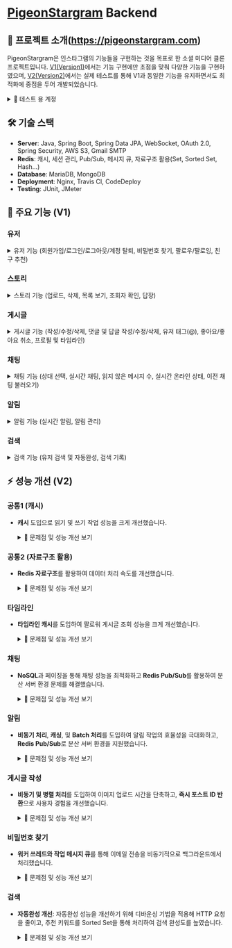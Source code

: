 # [PigeonStargram](https://pigeonstargram.com)  Backend

## 📖 프로젝트 소개(https://pigeonstargram.com)
PigeonStargram은 인스타그램의 기능들을 구현하는 것을 목표로 한 소셜 미디어 클론 프로젝트입니다. [V1(Version1)](#-주요-기능-v1)에서는 기능 구현에만 초점을 맞춰 다양한 기능을 구현하였으며, [V2(Version2)](#-성능-개선-v2)에서는 실제 테스트를 통해 V1과 동일한 기능을 유지하면서도 최적화에 중점을 두어 개발되었습니다.

<details>
<summary>👤 테스트 용 계정</summary>
  <br></br>
  아래 계정을 사용하면 회원가입 없이 사용할 수 있습니다.

  - **ID**: test1@gmil.com  
  - **P.W**: test  
  - **Username**: PigeonKing  
  ---------------------------
  - **ID**: test2@gmil.com  
  - **P.W**: test  
  - **Username**: ChickMaster  
---------------------------
  - **ID**: test3@gmil.com  
  - **P.W**: test  
  - **Username**: WingedHero  
---------------------------
  - **ID**: test4@gmil.com  
  - **P.W**: test  
  - **Username**: RoosterLeader  
---------------------------
  - **ID**: test5@gmil.com  
  - **P.W**: test  
  - **Username**: FeatherQueen  
---------------------------
  - **ID**: test6@gmil.com  
  - **P.W**: test  
  - **Username**: EggGuardian  
---------------------------
  - **ID**: test7@gmil.com  
  - **P.W**: test  
  - **Username**: SkyWatcher  
---------------------------
  - **ID**: test8@gmil.com  
  - **P.W**: test  
  - **Username**: NestProtector  
---------------------------
  - **ID**: test9@gmil.com  
  - **P.W**: test  
  - **Username**: CluckCommander  
---------------------------
  - **ID**: test10@gmil.com  
  - **P.W**: test  
  - **Username**: DoveChampion  
---------------------------
  - **ID**: test11@gmil.com  
  - **P.W**: test  
  - **Username**: HatchMaster  
---------------------------
  - **ID**: test12@gmil.com  
  - **P.W**: test  
  - **Username**: FlightLord  
---------------------------
  - **ID**: test13@gmil.com  
  - **P.W**: test  
  - **Username**: ChickKing  
---------------------------
  - **ID**: test14@gmil.com  
  - **P.W**: test  
  - **Username**: FalconRider  
---------------------------
  - **ID**: test15@gmil.com  
  - **P.W**: test  
  - **Username**: HenQueen  

</details>

## 🛠 기술 스택
- **Server**: Java, Spring Boot, Spring Data JPA, WebSocket, OAuth 2.0, Spring Security, AWS S3, Gmail SMTP
- **Redis**: 캐시, 세션 관리, Pub/Sub, 메시지 큐, 자료구조 활용(Set, Sorted Set, Hash...)
- **Database**: MariaDB, MongoDB
- **Deployment**: Nginx, Travis CI, CodeDeploy
- **Testing**: JUnit, JMeter

## 📌 주요 기능 (V1)

### 유저

<details>
  <summary>유저 기능 (회원가입/로그인/로그아웃/계정 탈퇴, 비밀번호 찾기, 팔로우/팔로잉, 친구 추천)</summary>
  
  - **회원가입/로그인/로그아웃/계정 탈퇴**: 구글을 통한 회원가입이 가능하며, 소셜 로그인 또는 직접 입력을 통한 로그인 기능을 제공합니다. 로그아웃 및 계정 탈퇴 기능도 포함되어 있습니다.
    
    <details>
      <summary>📷 이미지와 함께 설명 보기</summary>
      
      #### 회원가입
      <p align="center">
        <img src="https://github.com/user-attachments/assets/6be7b7f3-94f4-412a-95af-0b20a01669ed" alt="회원가입 이미지 1" width="45%" />
        <img src="https://github.com/user-attachments/assets/c230035e-1420-4032-a628-1c4543565c74" alt="회원가입 이미지 2" width="45%" />
      </p>

      #### 로그인
      <p align="center">
        <img src="https://github.com/user-attachments/assets/1c7cce6f-e6d3-42c0-abaa-07abbd4405a5" alt="로그인 이미지 1" width="45%" />
        <img src="https://github.com/user-attachments/assets/b282403d-2f64-4d8e-bfde-a28c3e698fa7" alt="로그인 이미지 2" width="45%" />
      </p>
      
      #### 로그아웃
      <p align="center">
        <img src="https://github.com/user-attachments/assets/a88cd423-5fd6-4b30-911f-44918d8f594f" alt="로그아웃 이미지" width="45%" />
      </p>
      
      #### 계정 탈퇴
      //TODO
      
    </details>
  
  - **비밀번호 찾기**: 비밀번호 재설정 링크가 포함된 이메일을 수신하고, 해당 링크로 이동하여 비밀번호를 재설정할 수 있습니다.
    
    <details>
      <summary>📷 이미지와 함께 설명 보기</summary>

      <p align="center">
        <img src="https://github.com/user-attachments/assets/5f33ef4e-4233-4d40-8485-764ae608308f" alt="비밀번호 찾기 이미지 1" width="45%" />
        <img src="https://github.com/user-attachments/assets/4d410414-6b59-4f8f-9eb9-cd95bdbee628" alt="비밀번호 찾기 이미지 2" width="45%" />
      </p>
      
      <p align="center">
        <img src="https://github.com/user-attachments/assets/214a7de6-4886-4d84-8284-581b71436124" alt="비밀번호 찾기 이미지 3" width="45%" />
        <img src="https://github.com/user-attachments/assets/2146bcc8-4f6e-43ae-86b7-e7edbc4930f2" alt="비밀번호 찾기 이미지 4" width="45%" />
      </p>

    </details>
  
  - **팔로우/팔로잉**: 유저는 다른 사용자를 팔로우 할 수 있습니다. 또한 팔로워/팔로잉 숫자와 누가 팔로우했는지도 확인할 수 있습니다.
    
    <details>
      <summary>📷 이미지와 함께 설명 보기</summary>

      <p align="center">
        <img src="https://github.com/user-attachments/assets/b9995170-4654-40f3-8943-5cb143fa6f87" alt="팔로우 이미지 1" width="45%" />
        <img src="https://github.com/user-attachments/assets/cf239920-8409-448f-bd21-bb9333312011" alt="팔로우 이미지 2" width="45%" />
      </p>
      
      <p align="center">
        <img src="https://github.com/user-attachments/assets/18f7ca47-6eb8-4a9a-bf00-46146fb366e9" alt="팔로우 이미지 3" width="45%" />
      </p>

    </details>
  
  - **친구 추천**: 내가 팔로우하지 않은 사용자 중, 나와 가까운 사람을 추천해주는 친구 추천 기능을 제공합니다.
    
    <details>
      <summary>📷 이미지와 함께 설명 보기</summary>

      <p align="center">
        <img src="https://github.com/user-attachments/assets/3f10eb43-7666-414a-86be-3881d062452e" alt="친구 추천 이미지" width="45%" />
      </p>
      
    </details>

</details>


### 스토리

<details>
  <summary>스토리 기능 (업로드, 삭제, 목록 보기, 조회자 확인, 답장)</summary>
  
  - **스토리 업로드 및 삭제**: 사용자는 이미지와 글을 합쳐서 스토리를 여러 개 업로드할 수 있으며, 업로드한 스토리는 삭제가 가능합니다.
    
    <details>
      <summary>📷 이미지와 함께 설명 보기</summary>
      
      <p align="center">
        <img src="https://github.com/user-attachments/assets/9e806949-7df5-4f7d-9952-8f7a80aa4267" alt="스토리 업로드 이미지 1" width="45%" />
        <img src="https://github.com/user-attachments/assets/a55921ba-d699-46b0-8f73-8ad9103d59ca" alt="스토리 업로드 이미지 2" width="45%" />
      </p>
  
    </details>
  
  - **스토리 목록 보기**: 사용자는 팔로우한 유저들의 스토리를 확인할 수 있으며, 스토리의 읽음 여부에 따라 표시 방식이 다르게 적용됩니다.
    
    <details>
      <summary>📷 이미지와 함께 설명 보기</summary>
      
      <p align="center">
        <img src="https://github.com/user-attachments/assets/bb5f0c35-6981-46a8-a023-35342136b1a4" alt="스토리 목록 보기 이미지" width="45%" />
      </p>
  
    </details>
  
  - **스토리 조회자 확인**: 사용자는 자신의 스토리를 누가 조회했는지 확인할 수 있습니다.
    
    <details>
      <summary>📷 이미지와 함께 설명 보기</summary>
      
      <p align="center">
        <img src="https://github.com/user-attachments/assets/c5b092c8-7989-4f2d-b717-afd1e05d8d3f" alt="스토리 조회자 확인 이미지" width="45%" />
      </p>
  
    </details>
  
  - **스토리 답장**: 사용자는 다른 사람의 스토리에 답장을 보낼 수 있는 기능을 제공합니다.
    
    <details>
      <summary>📷 이미지와 함께 설명 보기</summary>
      
      <p align="center">
        <img src="https://github.com/user-attachments/assets/90fb379a-db1e-43d5-8499-51b8a39b4af6" alt="스토리 답장 이미지 1" width="45%" />
        <img src="https://github.com/user-attachments/assets/363adce5-3ea8-4f03-9714-34a39ac631ac" alt="스토리 답장 이미지 2" width="45%" />
      </p>
  
    </details>

</details>


### 게시글

<details>
  <summary>게시글 기능 (작성/수정/삭제, 댓글 및 답글 작성/수정/삭제, 유저 태그(@), 좋아요/좋아요 취소, 프로필 및 타임라인)</summary>
  
  - **게시글 작성/수정/삭제**: 사용자는 이미지나 글을 포함한 게시글을 작성할 수 있으며, 게시글을 수정하거나 삭제할 수 있습니다.
    
    <details>
      <summary>📷 이미지와 함께 설명 보기</summary>
      
      <p align="center">
        <img src="https://github.com/user-attachments/assets/309c8ad3-8b40-418d-8e23-11785a8a1ef2" alt="게시글 작성 이미지 1" width="45%" />
        <img src="https://github.com/user-attachments/assets/dfd6fd24-f1ce-4805-a89f-1f57af97fb23" alt="게시글 작성 이미지 2" width="45%" />
      </p>

    </details>
  
  - **댓글 및 답글 작성/수정/삭제**: 사용자는 게시글에 댓글과 답글을 작성할 수 있으며, 이를 수정하거나 삭제할 수 있습니다. 또한, 이전 댓글을 불러와서 확인할 수 있습니다.
    
    <details>
      <summary>📷 이미지와 함께 설명 보기</summary>
      
      <p align="center">
        <img src="https://github.com/user-attachments/assets/870d94d5-1539-4ab6-9e76-4eaeb469511c" alt="댓글 이미지 1" width="45%" />
        <img src="https://github.com/user-attachments/assets/58dec37a-c433-40d0-b77b-559490dee427" alt="댓글 이미지 2" width="45%" />
      </p>

    </details>
  
  - **유저 태그(@)**: 게시글, 댓글, 답글에서 유저를 @를 사용해 태그할 수 있습니다.
    
    <details>
      <summary>📷 이미지와 함께 설명 보기</summary>
      
      <p align="center">
        <img src="https://github.com/user-attachments/assets/595c53f3-47ea-440f-9072-810d6ef4bf7d" alt="유저 태그 이미지 1" width="45%" />
        <img src="https://github.com/user-attachments/assets/3874130f-0fb0-42b1-b129-160a3279ce85" alt="유저 태그 이미지 2" width="45%" />
      </p>

    </details>
  
  - **좋아요/좋아요 취소**: 사용자는 게시글, 댓글, 답글에 좋아요를 누르거나 좋아요를 취소할 수 있습니다.
    
    <details>
      <summary>📷 이미지와 함께 설명 보기</summary>
      
      <p align="center">
        <img src="https://github.com/user-attachments/assets/b7aa0e41-22b8-44aa-839d-3617538666f7" alt="좋아요 이미지 1" width="45%" />
        <img src="https://github.com/user-attachments/assets/7b91a23d-3680-44bc-906b-715fce23cede" alt="좋아요 이미지 2" width="45%" />
      </p>

    </details>
  
  - **프로필 및 타임라인**: 다른 유저의 프로필에서 그 유저의 게시글을 확인할 수 있으며, 타임라인(홈)에서는 팔로우한 유저들의 최신 게시물을 볼 수 있습니다.
    
    <details>
      <summary>📷 이미지와 함께 설명 보기</summary>
      
      <p align="center">
        <img src="https://github.com/user-attachments/assets/a593c1f0-e298-48da-afc5-681b249672a1" alt="프로필 이미지" width="45%" />
        <img src="https://github.com/user-attachments/assets/b315aa21-97c0-47b4-9a9a-f63c241bce29" alt="타임라인 이미지" width="45%" />
      </p>

    </details>

</details>

  
### 채팅

<details>
  <summary>채팅 기능 (상대 선택, 실시간 채팅, 읽지 않은 메시지 수, 실시간 온라인 상태, 이전 채팅 불러오기)</summary>
  
  - **채팅 상대 선택**: 팔로우 및 팔로잉 목록을 기준으로 채팅 상대를 선택하고 대화를 시작할 수 있습니다.
    
    <details>
      <summary>📷 이미지와 함께 설명 보기</summary>
      
      <p align="center">
        <img src="https://github.com/user-attachments/assets/becc2bc8-c301-4544-a8d9-70bcd0b37f16" alt="채팅 상대 선택 이미지" width="45%" />
      </p>

    </details>
  
  - **실시간 채팅**: 채팅에서 이미지나 글을 실시간으로 주고받을 수 있으며, 메시지 확인이 가능합니다.
    
    <details>
      <summary>📷 이미지와 함께 설명 보기</summary>
      
      <p align="center">
        <img src="https://github.com/user-attachments/assets/f5e1c4a5-0df5-49e5-885e-f1c17b931a16" alt="실시간 채팅 이미지" width="45%" />
      </p>

    </details>
  
  - **읽지 않은 메시지 수**: 내가 채팅방에 없을 때 상대방에게 메시지가 오면, 읽지 않은 메시지 수가 실시간으로 쌓이며 확인할 수 있습니다.
    
    <details>
      <summary>📷 이미지와 함께 설명 보기</summary>
      
      <p align="center">
        <img src="https://github.com/user-attachments/assets/17fe0e9c-8d19-4528-adb8-bc032cc4b0b3" alt="읽지 않은 메시지 수 이미지" width="45%" />
      </p>

    </details>
  
  - **실시간 온라인 상태**: 유저의 온라인 상태를 설정하고 실시간으로 확인할 수 있습니다.
    
    <details>
      <summary>📷 이미지와 함께 설명 보기</summary>
      
      <p align="center">
        <img src="https://github.com/user-attachments/assets/f2bafa1b-6c1e-4b51-8f3e-7ea82eef723b" alt="실시간 온라인 상태 이미지 1" width="45%" />
        <img src="https://github.com/user-attachments/assets/074813b4-7d7b-4e1b-81fc-97a3c59ebc5e" alt="실시간 온라인 상태 이미지 2" width="45%" />
      </p>

    </details>
  
  - **이전 채팅 불러오기**: 채팅 기록을 10개씩 불러와서 이전 대화를 확인할 수 있습니다.
    
    <details>
      <summary>📷 이미지와 함께 설명 보기</summary>
      
      <p align="center">
        <img src="https://github.com/user-attachments/assets/f5625120-86c6-41c7-9f1f-f670ffe13d6f" alt="이전 채팅 불러오기 이미지 1" width="45%" />
        <img src="https://github.com/user-attachments/assets/8b1193ec-5cc0-4935-b025-cf0a70bd1bb3" alt="이전 채팅 불러오기 이미지 2" width="45%" />
      </p>

    </details>

</details>

### 알림

<details>
  <summary>알림 기능 (실시간 알림, 알림 관리)</summary>
  
  - **실시간 알림**: 다양한 이벤트(댓글, 답글, 좋아요, 알림 설정한 상대의 게시글 작성, 팔로우 등)에 대해 실시간으로 알림을 받을 수 있습니다.
    
    <details>
      <summary>📷 이미지와 함께 설명 보기</summary>
      
      <p align="center">
        <img src="https://github.com/user-attachments/assets/5000e639-3889-479f-a8e9-2a95ac53fd2f" alt="실시간 알림 이미지" width="45%" />
      </p>

    </details>
  
  - **알림 관리**: 알림을 개별적으로 삭제하거나, 모두 삭제할 수 있으며, 알림을 클릭하면 해당 이벤트가 발생한 위치로 이동이 가능합니다.
    
    <details>
      <summary>📷 이미지와 함께 설명 보기</summary>
      
      <p align="center">
        <img src="https://github.com/user-attachments/assets/eefdab74-a1bd-4ce5-aba2-5d36fa3e9916" alt="알림 관리 이미지 1" width="45%" />
        <img src="https://github.com/user-attachments/assets/7494275e-f147-4606-941f-c12de8df65f0" alt="알림 관리 이미지 2" width="45%" />
      </p>

    </details>

</details>


### 검색

<details>
  <summary>검색 기능 (유저 검색 및 자동완성, 검색 기록)</summary>
  
  - **유저 검색 및 자동완성**: 사용자는 검색 기능을 통해 입력한 키워드에 해당하는 유저를 찾을 수 있으며, 검색 중에 자동완성(검색어 추천) 기능이 제공됩니다.
    
    <details>
      <summary>📷 이미지와 함께 설명 보기</summary>
      
      <p align="center">
        <img src="https://github.com/user-attachments/assets/d972533d-dd85-49f2-81f8-34aeed955273" alt="유저 검색 이미지 1" width="45%" />
        <img src="https://github.com/user-attachments/assets/79605c15-2956-4355-a939-efc584b124e1" alt="유저 검색 이미지 2" width="45%" />
      </p>

    </details>
  
  - **검색 기록**: 검색한 키워드는 검색 기록으로 저장되며, 개별 삭제 및 모두 삭제가 가능합니다.
    
    <details>
      <summary>📷 이미지와 함께 설명 보기</summary>
      
      <p align="center">
        <img src="https://github.com/user-attachments/assets/74ef87c3-a84f-49b8-bed1-528675fcf3bf" alt="검색 기록 이미지 1" width="45%" />
        <img src="https://github.com/user-attachments/assets/79bdb321-b43e-414b-a741-4facb412250e" alt="검색 기록 이미지 2" width="45%" />
      </p>

    </details>

</details>


## ⚡ 성능 개선 (V2)

### 공통1 (캐시)

- **캐시** 도입으로 읽기 및 쓰기 작업 성능을 크게 개선했습니다.

  <details>
    <summary>🔧 문제점 및 성능 개선 보기</summary>
  
    #### V1 문제점:
    - 모든 읽기와 쓰기 작업이 데이터베이자스에서 이루어져 성능 저하와 지연이 발생했습니다.
  
    #### V2 해결점:
  
    - **단순 엔티티 캐시**(예: **Post 엔티티**와 같은 경우)는 **애노테이션 기반**으로 처리하여 캐싱 했고, **Set, Hash**와 같은 **복잡한 자료구조 캐시**는 수동으로 구현하여 성능을 최적화했습니다.
      <details>
      <summary>자세히 보기</summary>
      
        **단순 엔티티 캐시**(예: **Post 엔티티**)

        단순 엔티티 캐시는 애노테이션 기반으로 처리하여 캐싱합니다. 예를 들어, `Post` 엔티티의 경우 다음과 같이 `@Cacheable` 애노테이션을 사용하여 캐싱을 구현할 수 있습니다:
      
        ```java
        @Cacheable(value = POST,
                   key = "T(com.pigeon_stargram.sns_clone.constant.CacheConstants).POST_ID + '_' + #postId")
        @Transactional(readOnly = true)
        public Post findById(Long postId) {
            return repository.findById(postId)
                     .orElseThrow(() -> new PostNotFoundException(POST_NOT_FOUND_ID));
        }
        ```
        ### 복잡한 자료구조 캐시 (예: postId Set)

        복잡한 자료구조 캐시는 수동으로 구현하여 성능을 최적화합니다. 예를 들어, `postId Set`을 캐시할 때는 다음과 같이 구현할 수 있습니다:
        
        ```java
        @Transactional(readOnly = true)
        @Override
        public List<Long> findPostIdByUserId(Long userId) {
            // 사용자 ID를 기반으로 캐시 키를 생성합니다
            String cacheKey = cacheKeyGenerator(ALL_POST_IDS, USER_ID, userId.toString());
        
            // 캐시에서 게시물 ID 목록을 찾습니다.
            if (redisService.hasKey(cacheKey)) {
                return redisService.getSetAsLongListExcludeDummy(cacheKey);
            }
        
            // 캐시에 게시물 ID 목록이 없으면 데이터베이스에서 조회합니다.
            List<Long> postIds = getPostIdFromRepository(userId);
        
            // 조회된 게시물 ID 목록을 캐시에 저장하고 반환합니다.
            return redisService.cacheListToSetWithDummy(postIds, cacheKey, ONE_DAY_TTL);
        }
        ```
      </details>
  
    - **Redis 캐시**를 도입하여 **look-aside** 방식으로 읽기 작업의 속도를 개선하고, **write-back** 및 **write-through** 방식으로 쓰기 작업의 성능을 최적화했습니다.
    
      <details>
        <summary>자세히 보기</summary>
    
        자주 수정되지 않는 데이터는 쓰기 전략으로 **write-through** 방식을 사용하여 캐싱하였습니다. 예를 들어, `Post` 저장 시 다음과 같이 구현합니다:
    
        ```java
        @CachePut(value = POST,
                  key = "T(com.pigeon_stargram.sns_clone.constant.CacheConstants).POST_ID + '_' + #post.id")
        @Transactional
        public Post save(Post post) {
            // 게시물을 데이터베이스에 저장합니다.
            Post savedPost = repository.save(post);
    
            Long postUserId = post.getUser().getId();
    
            // 사용자의 모든 게시물 ID 캐시에 반영합니다.
            String allPostIdsKey = cacheKeyGenerator(ALL_POST_IDS, USER_ID, postUserId.toString());
            if (redisService.hasKey(allPostIdsKey)) {
                redisService.addToSet(allPostIdsKey, post.getId(), ONE_DAY_TTL);
            }
            //... 추가로직
    
            return savedPost;
        }
        ```
    
        자주 수정되는 데이터는 쓰기 전략으로 **write-back** 방식을 사용하여 캐싱하였습니다. 예를 들어, 읽지 않은 채팅 수를 증가시킬 때는 다음과 같이 구현합니다:
    
        ```java
        @Transactional
        public Integer increaseUnReadChatCount(Long userId, Long toUserId) {
            // 캐시 키 생성
            String cacheKey = cacheKeyGenerator(UNREAD_CHAT_COUNT, USER_ID, userId.toString());
            String fieldKey = toUserId.toString();
    
            // 나중에 비동기적으로 DB에 flush 하도록 Write-back 작업을 위한 Sorted Set에 추가
            String dirtyKey = combineHashKeyAndFieldKey(cacheKey, fieldKey);
            redisService.pushToWriteBackSortedSet(dirtyKey);
    
            // 캐시에서 값 조회 및 증가
            if (redisService.hasFieldInHash(cacheKey, fieldKey)) {
                return incrementUnreadCountInCache(cacheKey, fieldKey, userId, toUserId);
            }
    
            // 캐시 미스 시 DB에서 값 조회 및 캐시에 저장
            return incrementUnreadCountInDbAndSaveInCache(userId, toUserId, cacheKey, fieldKey);
        }
        ```
    
      </details>

    
  - **Write-back 캐시 관리**: LRU 전략에 따라 일정 주기로 캐시에서 오래된 데이터를 데이터베이스에 플러시했습니다. 자주 조회되는 데이터는 캐시에서 계속 사용해 DB에 Flush되지 않고 캐시에만 있는 **starvation**이 발생할 수 있으므로, 체크포인트 시점에는 모든 데이터를 데이터베이스에 플러시하여 데이터베이스와의 일관성을 유지하게 했습니다.
  
    <details>
      <summary>자세히 보기</summary>
  
      일정 간격으로 캐시 데이터를 DB에 동기화하는 스케줄러 메서드는 다음과 같이 구현되어 있습니다. 각 주기마다 Redis Sorted Set에서 가장 오래된 데이터를 가져와 DB에 기록합니다. LRU를 구현하기 위해 날짜를 score로 사용한 Sorted Set을 활용했습니다.
  
      ```java
      @Scheduled(fixedRate = 10000)
      public void syncCacheToDB() {
          // 한 번에 가져올 Write-Back 작업의 개수 설정
          Integer writeBackBatchSize = (Integer) redisService.getValue(WRITE_BACK_BATCH_SIZE);
          if (writeBackBatchSize == null) {
              writeBackBatchSize = WRITE_BACK_BATCH_SIZE_INIT;
          }
  
          // Redis Sorted Set에서 하위 N개의 값을 가져옴
          List<String> sortedSetList =
                  redisService.getAndRemoveBottomNFromSortedSet(WRITE_BACK, writeBackBatchSize, String.class);
  
          if (sortedSetList.size() < writeBackBatchSize) {
              redisService.setValue(WRITE_BACK_BATCH_SIZE, WRITE_BACK_BATCH_SIZE_INIT);
          }
  
          // 각 가져온 키에 대해 DB 기록 처리
          for (String writeBackKey : sortedSetList) {
              writeBack(writeBackKey); // 각 키에 대해 writeBack 처리
          }
      }
      ```
  
      이때 해당 스케줄러는 여러 서버에서 동시에 발생하므로 `getAndRemoveBottomNFromSortedSet` 메서드는 atomic하게 동작해야 합니다. 이를 위해 Lua 스크립트를 사용하여 atomic하게 처리하였습니다.
  
      자주 수정되는 데이터는 LRU 전략에 따라 DB로의 flush가 일어나지 않을 수 있으므로, 체크포인트 시점을 더 길게 설정하여 주기적으로 부스팅을 수행합니다.
  
      ```java
      @Profile("write-back-boost")
      @Scheduled(fixedRate = 200000)
      public void syncAllCache() {
          // 부스팅 시점에는 DB로 flush하는 갯수를 증가시켜 일정 시간 내에 캐시에 dirty key들에 대해 모두 flush가 반드시 일어나게 합니다.
      }
      ```
  
    </details>


</details>

### 공통2 (자료구조 활용)

- **Redis 자료구조**를 활용하여 데이터 처리 속도를 개선했습니다.

  <details>
    <summary>🔧 문제점 및 성능 개선 보기</summary>
  
    #### V1 문제점:
    - DB 엔티티를 사용하여 데이터 처리 및 관리를 하였으나, 성능 최적화에 한계가 있었습니다.
  
    #### V2 해결점:
    - **Sorted Set**을 사용하여 검색 기록, 자동 완성, 읽지 않은 채팅 수 등을 효율적으로 관리했습니다.
    
      <details>
        <summary>자세히 보기</summary>
    
        **검색 기록 관리 예시**: 검색 기록을 Date를 score로 사용하여 Sorted Set을 이용하여 관리하는 방법은 다음과 같습니다.
    
        ```java
        @Transactional(readOnly = true)
        public List<ResponseSearchHistoryDto> getTopSearchHistory(Long userId) {
            String cacheKey = cacheKeyGenerator(SEARCH_HISTORY, USER_ID, userId.toString());
    
            // 캐시에서 검색 기록을 조회
            List<ResponseSearchHistoryDto> cachedHistory = getCachedSearchHistory(cacheKey);
            if (!cachedHistory.isEmpty()) {
                return cachedHistory;  // 캐시에 검색 기록이 있으면 반환 (캐시 히트)
            }
    
            // 캐시에 데이터가 없으면 DB에서 검색 기록 조회 (캐시 미스)
            User user = userService.getUserById(userId);
            List<SearchHistory> searchHistories = searchHistoryRepository.findTop5ByUserOrderByScoreDesc(user);
    
            // 검색 기록을 캐시에 저장
            saveSearchHistoryToCache(cacheKey, searchHistories);
    
            // DB에서 가져온 검색 기록을 DTO로 변환하여 반환
            return searchHistories.stream()
                    .map(SearchDtoConvertor::toResponseSearchHistoryDto)
                    .collect(Collectors.toList());
        }
        ```
  
      </details>

    
    - **Set**을 사용하여 팔로우/팔로잉 유저 Id 목록, 스토리 조회 유저 Id 목록 등을 빠른 접근이 가능하도록 했습니다.
    
      <details>
        <summary>자세히 보기</summary>
    
        **팔로워 유저 ID 목록 관리 예시**: `Set`을 활용하여 팔로워 유저 ID 목록을 캐싱하는 방법은 다음과 같습니다.
    
        ```java
        @Transactional(readOnly = true)
        public List<Long> findFollowerIds(Long userId) {
            String cacheKey = cacheKeyGenerator(FOLLOWER_IDS, USER_ID, userId.toString());
    
            // 캐시에서 가져오기
            if (redisService.hasKey(cacheKey)) {
                return redisService.getSetAsLongListExcludeDummy(cacheKey);
            }
    
            // 캐시 미스 : DB에서 가져오기
            return getFollowerIdsFromDB(userId, cacheKey);
        }
        ```
    
      </details>

    
    - **기타 자료구조**: 추가적인 Redis 자료구조(Hash 등)를 사용하여 특정 작업을 최적화했습니다.
    
      <details>
        <summary>자세히 보기</summary>
    
        **채팅방에서 유저 관리 예시**: 채팅방에서 사용자가 어느 채팅방에 있는지를 관리하기 위해 Redis Hash를 사용하는 방법은 다음과 같습니다.
    
        ```java
        @EventListener
        public void handleSessionConnected(SessionConnectEvent event) {
            StompHeaderAccessor sha = StompHeaderAccessor.wrap(event.getMessage());
            Long userId = stringToLong(sha.getFirstNativeHeader("user-id"));
            Long partnerUserId = stringToLong(sha.getFirstNativeHeader("partner-user-id"));
    
            if (userId != null && partnerUserId != null) {
                // Redis Hash에 세션 ID와 사용자 ID를 매핑하여 저장
                // key: sessionId, value: 사용자 ID
                redisService.putValueInHash(SESSION_USER_MAP_KEY, sha.getSessionId(), userId);
    
                // 두 사용자가 같은 채팅방에서 대화를 나누기 위한 설정
                // WebSocket 연결 시, Redis Hash에 자신의 사용자 ID와 상대방의 사용자 ID를 매핑하여 저장
                // HashKey: 나의 userId, fieldKey: 상대방의 userId, value: 접속 상태(true)
                String activeUsersKey = ACTIVE_USERS_KEY_PREFIX + userId;
                redisService.putValueInHash(activeUsersKey, String.valueOf(partnerUserId), true);
    
                // 사용자 연결 이벤트 발생
                eventPublisher.publishEvent(new UserConnectEvent(this, userId, partnerUserId));
            }
        }
        ```
    
        이 코드는 WebSocket 연결 이벤트를 처리하여 사용자의 세션 ID와 사용자 ID를 Redis Hash에 저장하고, 두 사용자가 같은 채팅방에서 대화하고 있는지를 추적하기 위해 사용자 ID와 상대방의 사용자 ID를 Redis Hash에 매핑합니다.
    
      </details>


  </details>


### 타임라인

- **타임라인 캐시**를 도입하여 팔로워 게시글 조회 성능을 크게 개선했습니다.

  <details>
    <summary>🔧 문제점 및 성능 개선 보기</summary>
  
    #### V1 문제점:
    - 팔로워의 최신 게시글을 데이터베이스에서 검색하여 타임라인을 생성하는 방식으로 성능 저하가 발생했습니다.
  
    #### V2 해결점:
    - **타임라인 캐시 활용**: 팔로워의 최신 게시글을 데이터베이스에서 가져오는 대신 타임라인 캐시에서 가져오도록 변경했습니다. 특정 유저가 게시글을 작성하면, 그 유저를 팔로우하는 모든 팔로워의 타임라인에 해당 게시글의 ID를 저장합니다. 이렇게 함으로써, 타임라인 조회 시 데이터베이스에 접근하는 대신 캐시에서 게시글 ID를 종합하여 가져오게 됩니다.
      <details>
        <summary>자세히 보기</summary>
        
        게시글을 생성할 때 팔로워의 타임라인(sortedSet)에 작성한 게시글 ID를 추가합니다:
        ```java
        @Transactional
        public Long createPost(CreatePostDto dto) {
            User loginUser = userService.getUserById(dto.getLoginUserId());
            Post post = PostFactory.createPost(dto, loginUser);
            // 중간 로직 생략...
    
            // 타임라인 처리
            addPostToFollowersTimeline(loginUser, savedPost);
            return savedPost.getId();
        }
    
        private void addPostToFollowersTimeline(User loginUser, Post savedPost) {
            // 팔로워 수가 많지 않은 경우 팔로워 타임라인에 게시물 추가
            // 유명인일 경우에는 해당 로직을 실행하지 않음
            if (!followService.isFamousUser(loginUser.getId())) {
                // 팔로워 목록 가져오기
                List<Long> followerIds = followService.getFollowerIds(loginUser.getId());
    
                // 현재 시간을 타임스탬프로 사용
                Double currentTime = getCurrentTimeMillis();
    
                // 각 팔로워의 타임라인에 게시물 추가
                followerIds.forEach(followerId -> {
                    String timelineKey = cacheKeyGenerator(TIMELINE, USER_ID, followerId.toString());
                    redisService.addToSortedSet(timelineKey, currentTime, savedPost.getId());
                });
            }
        }
        ```
    
        이제 타임라인을 가져올 때는 타임라인 캐시에서 24시간 이내의 게시글만 가져옵니다:
        ```java
        private List<ResponsePostDto> getUnFamousFollowingsRecentPosts(Long userId) {
            // Redis에서 해당 사용자의 타임라인 키 생성
            String timelineKey = cacheKeyGenerator(TIMELINE, USER_ID, userId.toString());
    
            // 24시간 이전의 시간
            Double expirationTimeMillis = getTimeMillis(getExpirationTime());
    
            // Redis에서 타임라인에 저장된 모든 게시물 ID와 스코어(타임스탬프)를 가져옴
            List<Long> validPostIds = redisService.getAllFromSortedSetWithScores(timelineKey, Long.class).stream()
                    .filter(scoreWithValue -> isValidPost(scoreWithValue, timelineKey, expirationTimeMillis)) // 24시간 이내
                    .map(ScoreWithValue::getValue)
                    .filter(postId -> !redisService.isMemberOfSet(UPLOADING_POSTS_SET, postId))
                    .collect(Collectors.toList());
    
            // 필터링된 게시물 ID들로 실제 게시물 데이터 가져오기
            return validPostIds.stream().map(postService::getCombinedPost).collect(Collectors.toList());
        }
        ```
    
      </details>

  
    - **유명인 처리**: 유명인이 게시글을 작성할 때는 타임라인 캐시에 게시글을 추가하는 작업이 부하를 증가시킬 수 있어, 유명인 게시글은 유명인의 게시물Id 목록에서 직접 최근 게시물을 조회한 후 가져옵니다
      <details>
        <summary>자세히 보기</summary>
        
        유명인의 최신 게시글을 가져오는 방법은 다음과 같습니다:
        ```java
        private List<ResponsePostDto> getFamousFollowingsRecentPosts(Long userId) {
            // 유명인은 타임라인 캐시에서가 아니라 최신 게시물들을 직접 조회
            return followService.findFollowings(userId).stream()
                    .map(ResponseFollowerDto::getId)
                    .filter(followService::isFamousUser) // 유명인만 필터링
                    .flatMap(followingId -> postService.getRecentPostsByUser(followingId).stream())
                    .collect(Collectors.toList());
        }
        ```
    
      </details>

  
  - **타임라인 병합**: 유저의 타임라인은 타임라인 캐시와 유명인 게시글을 직접 가져온 결과를 병합하여 제공, 이를 통해 조회 성능을 개선하고 데이터베이스 부하를 줄입니다.
    <details>
      <summary>자세히 보기</summary>
  
      유저의 팔로우 대상 게시물들을 병합하여 최신 게시글을 가져오는 방법은 다음과 같습니다:
      ```java
      public List<ResponsePostDto> getFollowingUsersRecentPosts(Long userId) {
          // 1. 유명인 팔로우 대상의 게시물 가져오기
          List<ResponsePostDto> famousPosts = getFamousFollowingsRecentPosts(userId);
  
          // 2. 비유명인 팔로우 대상의 게시물 가져오기
          List<ResponsePostDto> unFamousPosts = getUnFamousFollowingsRecentPosts(userId);
  
          // 3. 두 리스트를 합치고, 시간 기준으로 정렬하여 반환
          return Stream.concat(famousPosts.stream(), unFamousPosts.stream())
                  .sorted(Comparator.comparing(
                          post -> post.getProfile().getTime(),
                          getReverseOrderComparator()))
                  .collect(Collectors.toList());
      }
      ```
  
    </details>

  
  </details>

### 채팅

- **NoSQL**과 페이징을 통해 채팅 성능을 최적화하고 **Redis Pub/Sub**를 활용하여 분산 서버 환경 문제를 해결했습니다.

  <details>
    <summary>🔧 문제점 및 성능 개선 보기</summary>
  
    #### V1 문제점:
    - V1에서는 단일 서버와 RDBMS를 사용하여 모든 채팅 기록을 불러올 때 모든 내용을 한 번에 불러왔습니다. 이로 인해 데이터베이스의 부하가 증가하고, 서버와 클라이언트 간의 전송 데이터 양이 많아졌습니다.
    - 단일 서버에서는 웹소켓을 통해 실시간 채팅이 가능했지만, 분산 서버 환경에서는 클라이언트가 연결된 서버가 다를 수 있어 웹소켓 연결 문제가 발생했습니다.
  
    #### V2 해결점:
    - **데이터베이스 최적화**: NoSQL 데이터베이스를 사용하여 채팅 기록의 조회 속도를 개선하였습니다. 모든 채팅 기록을 불러오는 대신, 날짜를 기반으로 페이징 처리하여 10개씩 불러오도록 하여 서버와 클라이언트 간의 전송 데이터 양을 줄였습니다.
      <details>
        <summary>자세히 보기</summary>
        
        먼저 `Chat` 엔티티를 MongoDB의 Document로 전환합니다:
        ```java
        public interface ChatRepository extends MongoRepository<Chat, String> {
            List<Chat> findChatsBefore(Long user1Id, Long user2Id, LocalDateTime lastFetchedDateTime, Pageable pageable);
        }
        ```
    
        그리고 프론트에서 현재 가지고 있는 가장 오래된 채팅의 날짜를 기준으로 최대 10개의 채팅 데이터들만 가져오도록 합니다:
        ```java
        @Transactional(readOnly = true)
        public ResponseChatHistoriesDto getUserChats(GetUserChatsDto dto, String lastFetchedTime, Integer size) {
            Long user1Id = dto.getUser1Id();
            Long user2Id = dto.getUser2Id();
    
            // 마지막 조회 시간을 LocalDateTime 형식으로 변환
            LocalDateTime lastFetchedDateTime = getChatLocalDateTime(lastFetchedTime);
    
            // 페이지 정보 생성 (size + 1개의 메시지를 내림차순으로 가져옴)
            Pageable pageable = createPageable(size + 1);
    
            // 데이터베이스에서 size + 1개의 메시지 조회
            List<Chat> chats = chatRepository.findChatsBefore(user1Id, user2Id, lastFetchedDateTime, pageable);
    
            // size+1개 중에서 size개만 반환하고, size+1번째 데이터가 있으면 hasMoreChat을 true로 설정
            Boolean hasMoreChat = chats.size() > size;
            List<Chat> limitedChats = chats.subList(0, Math.min(chats.size(), size));
    
            // 메시지를 DTO로 변환
            List<ResponseChatHistoryDto> chatHistoryDtos = toChatHistoryDtos(limitedChats);
    
            return new ResponseChatHistoriesDto(chatHistoryDtos, hasMoreChat);
        }
        ```
    
        `ChatRepository`에서 `findChatsBefore` 메서드를 통해 페이징 처리된 채팅 기록을 조회하고, 프론트엔드에 필요한 데이터만 전송하여 성능을 최적화합니다.
    
      </details>

  
    - **웹소켓과 분산 서버**: 단일 서버에서는 웹소켓을 직접 사용하여 실시간 채팅을 처리하였지만, 분산 서버 환경에서는 Redis Pub/Sub를 사용하여 서로 다른 서버에 연결된 클라이언트 간의 메시지 전달 문제를 해결하였습니다.
      <details>
        <summary>자세히 보기</summary>
        
        각 서버는 서버 시작 시 Redis 채널을 구독합니다:
        ```java
        @PostConstruct
        public void init() {
            redisService.subscribeToPattern("chat.*.*", chatMessageListener);  // 채팅 메시지 구독
            // 추가 로직
        }
        ```
    
        메시지 리스너는 Redis에서 발행된 메시지를 수신하고, 웹소켓을 통해 클라이언트에 전송합니다:
        ```java
        public class RedisChatMessageListener implements MessageListener {
    
            private final RedisService redisService;
            private final SimpMessagingTemplate messagingTemplate;
    
            @Override
            public void onMessage(Message message, byte[] pattern) {
                NewChatDto chatMessage = redisService.deserializeMessage(message.getBody(), NewChatDto.class);
    
                long user1Id = Math.min(chatMessage.getFrom(), chatMessage.getTo());
                long user2Id = Math.max(chatMessage.getFrom(), chatMessage.getTo());
    
                // 채팅방 경로를 생성하고 메시지를 해당 경로로 전송
                String destination = "/topic/chat/" + user1Id + "/" + user2Id;
                messagingTemplate.convertAndSend(destination, chatMessage);
            }
        }
        ```
    
        이제 웹소켓으로 직접 메시지를 보내는 대신, Redis 채널에 메시지를 발행합니다:
        ```java
        private void processChatMessage(NewChatDto chatMessage, Long from, Long to) {
            // 메시지의 시간을 설정하고 저장
            chatMessage.setTime(getCurrentFormattedTime());
            chatService.save(chatMessage);
    
            // Redis 채널에 메시지 발행
            String channel = getChatChannelName(from, to);
            redisService.publishMessage(channel, chatMessage);
        }
        ```
    
        이 방식으로 메시지가 Redis를 통해 전달되고, 각 서버는 Redis를 통해 받은 메시지를 웹소켓으로 클라이언트에 전송하여 분산 서버 환경에서도 실시간 채팅을 처리합니다.
    
      </details>
  
  </details>

### 알림

- **비동기 처리**, **캐싱**, 및 **Batch 처리**를 도입하여 알림 작업의 효율성을 극대화하고, **Redis Pub/Sub**로 분산 서버 환경을 지원했습니다.

  <details>
    <summary>🔧 문제점 및 성능 개선 보기</summary>
  
    #### V1 문제점:
    - V1에서는 알림 작업을 처리하기 위해 별도의 비동기 처리 없이 직접 데이터베이스에 접근하였습니다. 이로 인해 자원을 많이 소모하고, 팔로워가 많은 유명인의 게시글 작성 시 동일한 알림 데이터가 대량으로 생성되어 데이터베이스에 과도한 부하가 발생했습니다.
  
    #### V2 해결점:
    - **비동기 및 병렬 처리**: 알림 전용 워커 스레드를 생성하고, `BRPOP`을 활용하여 메시지 큐에서 블로킹 방식으로 비동기적으로 알림 작업을 처리합니다. 이로 인해 자원을 최소화하면서 여러 서버에서 분산하여 알림 작업을 처리할 수 있게 됩니다.
      <details>
        <summary>자세히 보기</summary>
    
        알림 전송 워커를 비동기적으로 처리하기 위한 설정 방법은 다음과 같습니다:
        ```java
        /**
         * 애플리케이션이 준비되면 알림 전송 워커를 실행하는 메서드입니다.
         */
        @EventListener(ApplicationReadyEvent.class)
        public void runNotificationWorker() {
            ExecutorService executorService =
                    Executors.newFixedThreadPool(NOTIFICATION_WORKER_THREAD_NUM);
    
            for (int i = 0; i < NOTIFICATION_WORKER_THREAD_NUM; i++) {
                executorService.submit(notificationWorker::acceptTask);
            }
        }
    
        public void acceptTask() {
            while (true) {
                try {
                    // Redis 작업 큐에서 Blocking Pop 방식으로 작업을 가져옴
                    Object task = redisService.popTask(NOTIFICATION_QUEUE);
                    NotificationBatchDto batch = (NotificationBatchDto) task;
    
                    // 가져온 작업이 유효하다면 작업 수행
                    if (batch != null) {
                        work(batch);
                    }
                } catch (Exception e) {
                    // 예외 처리
                }
            }
        }
        ```
    
      </details>

    - **캐싱 및 데이터베이스 접근 최적화**: 알림 데이터를 `content`와 매핑 정보(수신인, 발신인)로 분리하여, 공통 정보인 `content`는 캐싱하고 매핑 정보만 데이터베이스에 저장하여 동일한 알림 내용이 중복 저장되지 않도록 합니다.
      <details>
        <summary>자세히 보기</summary>
    
        `NotificationV2`에서는 `content`를 별도의 엔티티로 분리하여 공통적인 알림 내용은 데이터베이스에 한번만 저장되도록 하고, 매핑 정보만 별도로 저장합니다:
        ```java
        public class NotificationV2 extends BaseTimeEntity { 
        
            @Id
            @GeneratedValue(strategy = GenerationType.IDENTITY)
            private Long id;
        
            @ManyToOne(fetch = FetchType.LAZY)
            @JoinColumn(name = "content_id")
            private NotificationContent content; // 알림의 상세 내용과 연관된 엔티티
        
            private Long recipientId;
            private Boolean isRead; // 알림의 읽음 여부 (true: 읽음, false: 안 읽음)
        
            public void setRead(Boolean read) {
                isRead = read;
            }
        }
        ```
    
        공통적인 `content`는 캐시를 활용하여 데이터베이스 접근을 최소화합니다:
        ```java
        @Cacheable(value = NOTIFICATION_CONTENT,
                   key = "T(com.pigeon_stargram.sns_clone.constant.CacheConstants).NOTIFICATION_CONTENT_ID + '_' + #contentId")
        @Transactional(readOnly = true)
        public NotificationContent findContentById(Long contentId) {
            return notificationContentRepository.findById(contentId)
                    .orElseThrow(() -> new NotificationNotFoundException(NOTIFICATION_CONTENT_NOT_FOUND_ID));
        }
        ```
    
      </details>

  
    - **Batch 처리**: 알림 생성 시 `batch size`를 설정하여 일정 크기만큼 한 번에 알림을 저장함으로써 데이터베이스 접근을 최적화하였습니다. 적절한 `threshold`를 설정하여 과도한 부하를 방지하였습니다.
      <details>
        <summary>자세히 보기</summary>
    
        `NotificationSplitWorker`는 알림을 분할하는 작업을 수행하고, 분할된 알림 작업을 `NotificationWorker`에 위임합니다.
    
        애플리케이션이 준비되면 알림 분할 워커를 실행하는 메서드:
        ```java
        @EventListener(ApplicationReadyEvent.class)
        public void runNotificationSplitWorker() {
            ExecutorService executorService =
                    Executors.newFixedThreadPool(NOTIFICATION_SPLIT_WORKER_THREAD_NUM);
    
            for (int i = 0; i < NOTIFICATION_SPLIT_WORKER_THREAD_NUM; i++) {
                executorService.submit(notificationSplitWorker::acceptTask);
            }
        }
        ```
    
        알림 분할 작업을 처리하는 메서드:
        ```java
        @Transactional
        public void acceptTask() {
            while (true) {
                try {
                    // Local 작업큐에서 Blocking Pop 방식으로 가져옴
                    NotificationSplitDto beforeSplit = beforeSplitQueue.take();
    
                    // 가져온 작업이 유효하다면 알림을 BATCH_SIZE로 분할
                    work(beforeSplit);
                } catch (Exception e) {
                    log.error("알림 분할 작업 처리 중 예외가 발생했습니다.", e);
                }
            }
        }
        ```
    
        알림을 분할하고, 분할된 작업을 `NotificationWorker`에게 위임하는 메서드:
        ```java
        @Override
        public void work(Object task) {
            // 중간 로직 생략
            for (int i = 0; i < iterationMax; i++) {
                int leftIndex = i * BATCH_SIZE;
                int rightIndex = (i == iterationMax - 1) ? recipientIds.size() : (i + 1) * BATCH_SIZE;
                // 중간 로직 생략
                // BATCH_SIZE로 분할된 알림을 NotificationWorker에게 일을 위임한다
                notificationWorker.enqueue(notificationBatchDto);
            }
        }
        ```
    
        `NotificationWorker`는 분할된 알림을 한 번에 DB에 저장한 후 웹소켓을 통해 실시간으로 전송합니다:
        ```java
        notificationCrudService.saveAll(notifications);
        // 이후 notification을 publish
        ```
    
      </details>

  
    - **분산 서버 처리**: 쪼개진 알림은 알림 워커를 통해 Redis Pub/Sub를 사용하여 분산 서버에 웹소켓을 통해 전달하였습니다. 이를 통해 실시간으로 알림을 여러 서버에 분산하여 전달할 수 있습니다.
      <details>
        <summary>자세히 보기</summary>
    
        각 서버는 서버 시작 시 Redis 채널을 구독합니다:
        ```java
        @PostConstruct
        public void init() {
            redisService.subscribeToPattern("notification.*", notificationListener);  // 알림 구독
            // 추가 로직
        }
        ```
    
        메시지 리스너는 Redis에서 발행된 메시지를 수신하고, 웹소켓을 통해 클라이언트에 전송합니다:
        ```java
        public class RedisNotificationListener implements MessageListener {
    
            private final RedisService redisService;
            private final SimpMessagingTemplate messagingTemplate;
    
            @Override
            public void onMessage(Message message, byte[] pattern) {
                ResponseNotificationDto messageDto = redisService.deserializeMessage(message.getBody(), ResponseNotificationDto.class);
    
                // 알림을 보낼 경로를 설정하고 메시지를 해당 경로로 전송
                String destination = "/topic/notification/" + messageDto.getTargetUserId();
                messagingTemplate.convertAndSend(destination, messageDto);
            }
        }
        ```
    
        이제 웹소켓으로 직접 메시지를 보내는 대신, Redis 채널에 메시지를 발행합니다.
      
        이 방식으로 메시지가 Redis를 통해 전달되고, 각 서버는 Redis를 통해 받은 메시지를 웹소켓으로 클라이언트에 전송하여 분산 서버 환경에서도 실시간 알림을 처리합니다.
    
      </details>
  
  </details>



### 게시글 작성

- **비동기 및 병렬 처리**를 도입하여 이미지 업로드 시간을 단축하고, **즉시 포스트 ID 반환**으로 사용자 경험을 개선했습니다.

  <details>
    <summary>🔧 문제점 및 성능 개선 보기</summary>
  
    #### V1 문제점:
    - 게시글 작성 시 이미지가 여러 개인 경우, 클라이언트는 서버에 이미지를 업로드하고, **서버는 이미지 파일들을 S3에 저장하며**, 포스트 정보를 데이터베이스에 매핑하여 결과를 받아오는 데 시간이 걸렸습니다. 이로 인해 전체 게시글 작성 시간이 길어져 사용자 경험이 저하되었습니다.
  
    #### V2 해결점:
    - **이미지 업로드 비동기 처리**: 게시글 작성 시 이미지를 서버에 업로드할 때, 이미지는 비동기 및 병렬적으로 처리됩니다. 클라이언트에게는 즉시 포스트 ID만 반환되며, 이미지 업로드는 백그라운드에서 진행됩니다. 이를 통해 서버가 이미지를 S3에 저장하는 시간을 줄이게 됩니다.
      <details>
        <summary>자세히 보기</summary>
    
        ```java
        @PostMapping
        public Long createPosts(@LoginUser SessionUser loginUser,
                                @ModelAttribute RequestCreatePostDto request,
                                @RequestPart(value = "images", required = false) List<MultipartFile> imagesFile) {
            // 이미지 파일 저장 처리 (비동기)
            FileUploadResultDto savedFileDto = fileService.saveFiles(imagesFile);
    
            // 이미지 업로드가 진행중이지만, 이미지 이름만 가져와서 바로 다음 단계로 진행
            List<String> images = savedFileDto.getFileNames();
            String fieldKey = savedFileDto.getFieldKey();
            CreatePostDto dto = toCreatePostDto(request, loginUser, images, fieldKey);
    
            return postService.createPost(dto);
        }
    
        public FileUploadResultDto saveFiles(List<MultipartFile> files) {
            // 파일 리스트가 null인 경우 빈 결과를 반환
            if (files == null) return new FileUploadResultDto();
    
            // 고유한 필드 키 생성
            String fieldKey = generateFieldKey();
            int totalFiles = files.size();
            List<String> fileNames = new ArrayList<>();
    
            // 각 파일에 대해 비동기 업로드 처리
            for (MultipartFile file : files) {
                String fileName = getFilename(file);
                fileNames.add(fileName);
                // 비동기 방식으로 파일 업로드
                fileUploadWorker.uploadFileAsync(file, fileName, fieldKey, totalFiles);
            }
    
            // 업로드된 파일들의 이름과 필드 키를 포함한 결과 반환
            return new FileUploadResultDto(fileNames, fieldKey);
        }
    
        ```
    
        게시글 작성자는 이미지 업로드 중에는 자신의 로컬 이미지를 통해 임시로 프론트에서 게시글을 작성합니다. 이렇게 하면 작성자는 마치 서버에서 이미지를 받아와 게시글이 작성된 것처럼 빠르게 느낄 수 있으며, 동시에 ID를 알고 있기 때문에 임시 게시글에 댓글, 좋아요 등의 작업도 문제 없이 즉시 수행할 수 있습니다.
    
      </details>

    - **업로드중 접근 제한**: 다른 사용자는 게시글이 완전히 업로드된 후에만 볼 수 있도록 하여 업로드 중에 봐서 생기는 문제가 없도록 합니다.
      <details>
        <summary>자세히 보기</summary>
    
        이미지 파일을 업로드하는 워커는 처음에는 이미지 업로드를 수행하는 포스트 ID를 모르기 때문에 임시로 UUID를 통해 포스트 ID를 갖습니다:
        ```java
        String fieldKey = generateFieldKey();
        ```
    
        이후, `PostService`의 `createPost` 메서드에서는 post를 DB에 저장한 후 포스트 ID를 Redis 해시에 저장하여 워커가 UUID로 postId를 알 수 있게 합니다:
        ```java
        redisService.putValueInHash(UPLOADING_POSTS_HASH, dto.getFieldKey(), savedPost.getId(), 5 * ONE_MINUTE_TTL);
        ```
    
        DB에 저장이 끝났지만 이미지 업로드가 아직 진행 중일 경우(대부분의 경우), 업로드 중인 게시물 ID를 Redis Set에 추가하여 다른 사용자가 이 게시물을 조회하지 못하도록 합니다:
        ```java
        // 이미지 업로드가 끝나지 않았을 경우
        if (!fileUploadWorker.isUploadComplete(dto.getFieldKey())) {
            // 업로드 중인 게시물 ID를 Set에 추가
            redisService.addToSet(UPLOADING_POSTS_SET, savedPost.getId(), 5 * ONE_MINUTE_TTL);
        }
        ```
    
        이미지 파일 업로드 워커는 모든 파일이 업로드되었다면, Redis에서 `fieldKey`에 해당하는 포스트 ID를 가져와 업로드 중인 게시물 Set에서 제거합니다:
        ```java
        // 남은 파일이 0이면 모든 파일이 업로드된 것으로 간주
        if (remainingFiles == 0) {
            // Redis에서 fieldKey에 해당하는 postId를 가져옴
            Long postId = redisService.getValueFromHash(UPLOADING_POSTS_HASH, fieldKey, Long.class);
    
            if (postId != null) {
                // Redis의 업로드 진행 Set에서 해당 postId 제거
                redisService.removeFromSet(UPLOADING_POSTS_SET, postId);
            }
    
            // 모든 파일이 업로드 완료되었으면 진행 상황 맵에서 제거하고 완료 상태로 설정
            uploadProgressMap.remove(fieldKey);
            uploadCompletionMap.put(fieldKey, true);
        }
        ```
    
        이렇게 함으로써, 모든 파일의 업로드가 완료된 후에만 다른 사용자들이 해당 게시물을 조회할 수 있게 됩니다.
    
      </details>

  
  </details>

### 비밀번호 찾기

- **워커 쓰레드와 작업 메시지 큐**를 통해 이메일 전송을 비동기적으로 백그라운드에서 처리했습니다.
  
  <details>
    <summary>🔧 문제점 및 성능 개선 보기</summary>
  
    #### V1 문제점:
    - 비밀번호를 찾기 위해 SMTP를 통해 이메일을 직접 보내고, 이메일 전송 완료까지 기다린 후 메일 확인 창으로 이동하는 방식이었습니다. 이로 인해 사용자 경험이 저하되었고, 사용자에게는 이메일이 도착할 때까지 기다려야 하는 불편함이 있었습니다.
  
    #### V2 해결점:
    - **비동기 이메일 전송**: 이메일 전송 작업을 비동기적으로 처리하기 위해, 메일 전용 워커 스레드들이 Redis의 `BRPOP`을 사용하여 작업 큐에서 대기하게 하였습니다. `BRPOP`은 블로킹되기 때문에 자원을 거의 소모하지 않으면서도 이메일 보내는 작업이 즉시 처리될 수 있게 합니다.
      <details>
        <summary>자세히 보기</summary>
    
        **초기화**:
        ```java
        /**
         * 애플리케이션이 준비되면 메일 전송 워커를 실행하는 메서드입니다.
         */
        @EventListener(ApplicationReadyEvent.class)
        public void runMailSenderWorker() {
            ExecutorService executorService =
                    Executors.newFixedThreadPool(MAIL_SENDER_WORKER_THREAD_NUM);
    
            for (int i = 0; i < MAIL_SENDER_WORKER_THREAD_NUM; i++) {
                executorService.submit(mailSenderWorker::processTasks);
            }
        }
        ```
    
        **워커**:
        ```java
        /**
         * Redis 큐에서 메일 전송 작업을 지속적으로 처리하는 메서드입니다.
         * 이 메서드는 블로킹 팝을 사용해 Redis 작업 큐에서 메일 전송 작업을 가져오고,
         * 작업이 있으면 메일을 전송합니다. Redis 연결 문제 또는 타임아웃 발생 시 적절히 재시도합니다.
         */
        public void processTasks() {
            while (true) {
                try {
                    // Redis 큐에서 블로킹 방식으로 메일 전송 작업을 가져옴
                    MailTask task = (MailTask) redisService.popTask(MAIL_QUEUE);
                    if (task != null) {
                        // 가져온 작업이 유효하다면 메일을 전송
                        sendEmail(task);
                    }
                } catch (QueryTimeoutException e) {
                    // Lettuce 클라이언트의 기본 타임아웃(1분)에 도달하면 재연결 시도
                }
            }
        }
        ```
    
        이 설정을 통해 이메일 전송 작업을 비동기적으로 처리하며, 블로킹 방식으로 Redis 큐에서 작업을 대기함으로써 자원 소모를 최소화하고, 이메일 전송 작업을 효율적으로 처리할 수 있습니다.
    
      </details>

  
  </details>

### 검색

- **자동완성 개선**: 자동완성 성능을 개선하기 위해 디바운싱 기법을 적용해 HTTP 요청을 줄이고, 추천 키워드를 Sorted Set을 통해 처리하여 검색 완성도를 높였습니다.

  <details>
    <summary>🔧 문제점 및 성능 개선 보기</summary>
  
    #### V1 문제점:
    자동완성을 위해 너무 많은 HTTP 요청이 발생하였고, 자동완성을 위한 추천 키워드들을 모두 데이터베이스에서 저장하고 가져와야 했기 때문에 성능이 저하되고 비효율적이었습니다.

    #### V2 해결점:
   - **디바운싱 기법**: 프론트엔드에서 디바운싱 기법을 적용하여 사용자가 입력한 후 일정 시간 동안 입력이 없으면 HTTP 요청을 한 번만 보내게 하였습니다. 이를 통해 HTTP 요청 횟수를 줄이고 성능을 개선했습니다.
 
   - **Redis Sorted Set 사용**: 추천 키워드는 데이터베이스에서 가져오는 대신, Redis의 Sorted Set을 활용하여 처리합니다. 사용자가 검색할 때마다 해당 검색 키워드에 대해 모든 접두사(prefix)에게 점수를 추가합니다. 이렇게 하면 사용자의 검색 패턴에 따라 자동완성의 완성도가 점진적으로 높아지며, 추천 키워드의 성능이 개선됩니다.

      <details>
        <summary>자세히 보기</summary>

        **컨트롤러 (검색했을때)**:
        ```java
        /**
         * 검색어를 저장한 후, 사용자 검색 결과를 반환합니다.
         *
         * @param loginUser 현재 로그인한 사용자
         * @param query     검색어
         * @return 검색된 사용자 정보 리스트
         */
        @GetMapping
        public List<ResponseUserInfoDto> saveSearchInfosAndGetResults(@LoginUser SessionUser loginUser,
                                                                      @RequestParam String query) {
            Long userId = loginUser.getId();

            searchService.saveSearchHistory(buildSaveSearchHistoryDto(userId, query));

            return searchService.getUserSearchResults(query);
        }
        ```

        **서비스 (검색했을때)**:
        ```java
        @Transactional
        public void saveSearchHistory(SaveSearchHistoryDto dto) {
            // 중간 로직 생략
            // 검색어 점수 업데이트 (검색어 자동 완성을 위한 점수 증가)
            updateSearchTermScores(dto.getSearchQuery());
        }
    
        private void updateSearchTermScores(String term) {
            // 검색어의 접두사(prefix) 목록 생성
            List<String> prefixes = generatePrefixes(term);
    
            // 각 prefix를 기준으로 해당 검색어의 점수를 업데이트
            prefixes.forEach(prefix -> {
                // Redis에 저장할 캐시 키 생성
                String searchKey = cacheKeyGenerator(SEARCH_TERM_SCORES, prefix);
                // prefix를 키로 사용하고, 검색어를 값으로 하여 점수를 1 증가시킴
                redisService.incrementScoreInSortedSet(searchKey, term, 1.0);
            });
        }
        ```

        **자동완성 결과 가져오기**:
        이제 이 결과를 바탕으로 자동완성은 미완성 검색어 HTTP 요청이 왔을 때 score 값이 높은 상위 term들을 보내줍니다.
        
        ```java
        @GetMapping("/auto-complete")
        public List<ResponseTopSearchDto> getAutoCompleteResults(@LoginUser SessionUser loginUser,
                                                                 @RequestParam String prefix) {
            return searchService.getTopSearchTermsByPrefix(prefix);
        }
        ```

      </details>
  </details>

